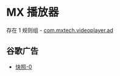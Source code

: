 # MX 播放器

存在 1 规则组 - [com.mxtech.videoplayer.ad](/src/apps/com.mxtech.videoplayer.ad.ts)

## 谷歌广告

- [快照-0](https://gkd-kit.gitee.io/import/12642204)
